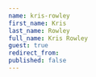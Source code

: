 ```yaml
---
name: kris-rowley
first_name: Kris
last_name: Rowley
full_name: Kris Rowley
guest: true
redirect_from:
published: false
---
```


